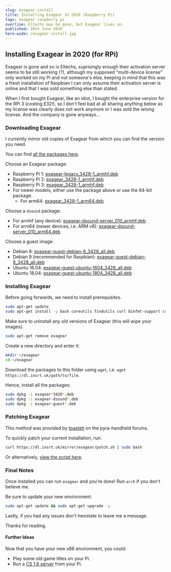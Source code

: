 ```yaml
---
slug: exagear-install
title: Installing Exagear In 2020 (Raspberry Pi)
tags: exagear raspberry pi
overline: Eltechs may be gone, but Exagear lives on.
published: 20th June 2020
hero-wide: /exagear-install.jpg
---
```

## Installing Exagear in 2020 (for RPi)

Exagear is gone and so is Eltechs, suprisingly enough their activation server seems to be still working (?), although my supposed "multi-device license" only worked on my Pi and not someone's else, keeping in mind that this was a fresh installation of Raspbian I can only assume their activation server is online and that I was sold something else than stated.

When I first bought Exagear, like an idiot, I bought the enterprise version for the RPi 3 (costing £32!), so I don't feel bad at all sharing anything below as my license was clearly does not work anymore or I was sold the wrong license. And the company is gone anyways...

### Downloading Exagear

I currently mirror old copies of Exagear from which you can find the version you need.

You can find [all the packages here](https://dl.insrt.uk/mirror/exagear).

Choose an Exagear package:
- Raspberry Pi 1: [exagear-legacy_3428-1_armhf.deb](https://dl.insrt.uk/mirror/exagear/exagear-legacy_3428-1_armhf.deb)
- Raspberry Pi 2: [exagear_3428-1_armhf.deb](https://dl.insrt.uk/mirror/exagear/exagear_3428-1_armhf.deb)
- Raspberry Pi 3: [exagear_3428-1_armhf.deb](https://dl.insrt.uk/mirror/exagear/exagear_3428-1_armhf.deb)
- For newer models, either use the package above or use the 64-bit package.
  - For arm64: [exagear_3428-1_arm64.deb](https://dl.insrt.uk/mirror/exagear/exagear_3428-1_arm64.deb)

Choose a `dsound` package:
- For armhf (any device): [exagear-dsound-server_010_armhf.deb](https://dl.insrt.uk/mirror/exagear/exagear-dsound-server_010_armhf.deb)
- For arm64 (newer devices, i.e. ARM v8): [exagear-dsound-server_010_arm64.deb](https://dl.insrt.uk/mirror/exagear/exagear-dsound-server_010_arm64.deb)

Choose a guest image:
- Debian 8: [exagear-guest-debian-8_3428_all.deb](https://dl.insrt.uk/mirror/exagear/exagear-guest-debian-8_3428_all.deb)
- Debian 9 (recommended for Raspbian): [exagear-guest-debian-8_3428_all.deb](https://dl.insrt.uk/mirror/exagear/exagear-guest-debian-8_3428_all.deb)
- Ubuntu 16.04: [exagear-guest-ubuntu-1604_3428_all.deb](https://dl.insrt.uk/mirror/exagear/exagear-guest-ubuntu-1604_3428_all.deb)
- Ubuntu 18.04: [exagear-guest-ubuntu-1804_3428_all.deb](https://dl.insrt.uk/mirror/exagear/exagear-guest-ubuntu-1804_3428_all.deb)

### Installing Exagear

Before going forwards, we need to install prerequisites.

```bash
sudo apt-get update
sudo apt-get install -y bash coreutils findutils curl binfmt-support cron
```

Make sure to uninstall any old versions of Exagear (this will wipe your images).

```bash
sudo apt-get remove exagear
```

Create a new directory and enter it:

```bash
mkdir ~/exagear
cd ~/exagear
```

Download the packages to this folder using `wget`, i.e. `wget https://dl.insrt.uk/path/to/file`.

Hence, install all the packages:

```bash
sudo dpkg -i exagear*3428*.deb
sudo dpkg -i exagear-dsound*.deb
sudo dpkg -i exagear-guest*.deb
```

### Patching Exagear

This method was provided by [toasteh](https://pyra-handheld.com/boards/members/toasteh.86768/) on the pyra-handheld forums.

To quickly patch your current installation, run:

```bash
curl https://dl.insrt.uk/mirror/exagear/patch.sh | sudo bash
```

Or alternatively, [view the script here](https://dl.insrt.uk/mirror/exagear/patch.sh).

### Final Notes

Once installed you can run `exagear` and you're done! Run `arch` if you don't believe me.

Be sure to update your new environment:

```bash
sudo apt-get update && sudo apt-get upgrade -y
```

Lastly, if you had any issues don't hesistate to leave me a message.

Thanks for reading.

#### Further Ideas

Now that you have your new x86 environment, you could:
- Play some old game titles on your Pi.
- Run a [CS 1.6 server](https://www.youtube.com/watch?v=McrDlAk6ifQ) from your Pi.
